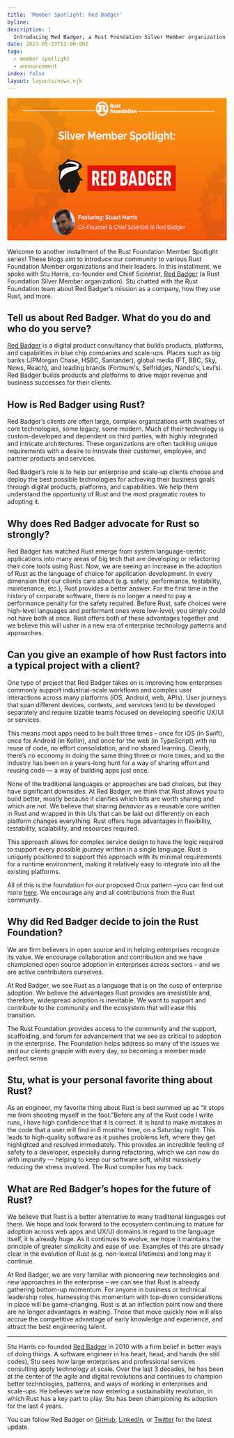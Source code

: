 ```yaml
---
title: 'Member Spotlight: Red Badger'
byline:
description: |
  Introducing Red Badger, a Rust Foundation Silver Member organization.
date: 2023-05-23T12:00:00Z
tags:
  - member spotlight
  - announcement
index: false
layout: layouts/news.njk
---
```

<img src="/img/news/2023-05-23-red-badger-member-spotlight/red-badger.png" width="580" height="326" alt="Rust Foundation Member Spotlight: Red Badger Featuring Stuart Harris (Co-Founder &amp; Chief Scientist at Red Badger)" title="Rust Foundation Silver Member Spotlight: Red Badger" />

Welcome to another installment of the Rust Foundation Member Spotlight series! These blogs aim to introduce our community to various Rust Foundation Member organizations and their leaders. In this installment, we spoke with Stu Harris, co-founder and Chief Scientist, [<u>Red Badger</u>](https://red-badger.com/) (a Rust Foundation Silver Member organization). Stu chatted with the Rust Foundation team about Red Badger’s mission as a company, how they use Rust, and more.&nbsp;

## **Tell us about Red Badger. What do you do and who do you serve?**

[<u>Red Badger</u>](https://red-badger.com/) is a digital product consultancy that builds products, platforms, and capabilities in blue chip companies and scale-ups. Places such as big banks (JPMorgan Chase, HSBC, Santander), global media (FT, BBC, Sky, News, Reach), and leading brands (Fortnum's, Selfridges, Nando's, Levi’s). Red Badger builds products and platforms to drive major revenue and business successes for their clients.

## **How is Red Badger using Rust?**

Red Badger’s clients are often large, complex organizations with swathes of core technologies, some legacy, some modern. Much of their technology is custom-developed and dependent on third parties, with highly integrated and intricate architectures. These organizations are often tackling unique requirements with a desire to innovate their customer, employee, and partner products and services.

Red Badger’s role is to help our enterprise and scale-up clients choose and deploy the best possible technologies for achieving their business goals through digital products, platforms, and capabilities. We help them understand the opportunity of Rust and the most pragmatic routes to adopting it.

## **Why does Red Badger advocate for Rust so strongly?**

Red Badger has watched Rust emerge from system language-centric applications into many areas of big tech that are developing or refactoring their core tools using Rust. Now, we are seeing an increase in the adoption of Rust as the language of choice for application development. In every dimension that our clients care about (e.g. safety, performance, testability, maintenance, etc.), Rust provides a better answer. For the first time in the history of corporate software, there is no longer a need to pay a performance penalty for the safety required. Before Rust, safe choices were high-level languages and performant ones were low-level; you simply could not have both at once. Rust offers both of these advantages together and we believe this will usher in a new era of enterprise technology patterns and approaches.

## **Can you give an example of how Rust factors into a typical project with a client?**

One type of project that Red Badger takes on is improving how enterprises commonly support industrial-scale workflows and complex user interactions across many platforms (iOS, Android, web, APIs). User journeys that span different devices, contexts, and services tend to be developed separately and require sizable teams focused on developing specific UX/UI or services.&nbsp;

This means most apps need to be built three times – once for iOS (in Swift), once for Android (in Kotlin), and once for the web (in TypeScript) with no reuse of code, no effort consolidation, and no shared learning. Clearly, there’s no economy in doing the same thing three or more times, and so the industry has been on a years-long hunt for a way of sharing effort and reusing code — a way of building apps just once.

None of the traditional languages or approaches are bad choices, but they have significant downsides. At Red Badger, we think that Rust allows you to build better, mostly because it clarifies which bits are worth sharing and which are not. We believe that sharing *behavior* as a reusable core written in Rust and wrapped in thin UIs that can be laid out differently on each platform changes everything. Rust offers huge advantages in flexibility, testability, scalability, and resources required.

This approach allows for complex service design to have the logic required to support every possible journey written in a single language. Rust is uniquely positioned to support this approach with its minimal requirements for a runtime environment, making it relatively easy to integrate into all the existing platforms.&nbsp;

All of this is the foundation for our proposed Crux pattern –you can find out more [<u>here</u>](https://redbadger.github.io/crux/). We encourage any and all contributions from the Rust community.

## **Why did Red Badger decide to join the Rust Foundation?**

We are firm believers in open source and in helping enterprises recognize its value. We encourage collaboration and contribution and we have championed open source adoption in enterprises across sectors – and we are active contributors ourselves.

At Red Badger, we see Rust as a language that is on the cusp of enterprise adoption. We believe the advantages Rust provides are irresistible and, therefore, widespread adoption is inevitable. We want to support and contribute to the community and the ecosystem that will ease this transition.&nbsp;

The Rust Foundation provides access to the community and the support, scaffolding, and forum for advancement that we see as critical to adoption in the enterprise. The Foundation helps address so many of the issues we and our clients grapple with every day, so becoming a member made perfect sense.&nbsp;

## **Stu, what is your personal favorite thing about Rust?**

As an engineer, my favorite thing about Rust is best summed up as “it stops me from shooting myself in the foot.”Before any of the Rust code I write runs, I have high confidence that it is correct. It is hard to make mistakes in the code that a user will find in 6 months’ time, on a Saturday night. This leads to high-quality software as it pushes problems left, where they get highlighted and resolved immediately. This provides an incredible feeling of safety to a developer, especially during refactoring, which we can now do with impunity — helping to keep our software soft, whilst massively reducing the stress involved. The Rust compiler has my back.&nbsp;

## **What are Red Badger’s hopes for the future of Rust?**

We believe that Rust is a better alternative to many traditional languages out there. We hope and look forward to the ecosystem continuing to mature for adoption across web apps and UX/UI domains.In regard to the language itself, it is already huge. As it continues to evolve, we hope it maintains the principle of greater simplicity and ease of use. Examples of this are already clear in the evolution of Rust (e.g. non-lexical lifetimes) and long may it continue.

At Red Badger, we are very familiar with pioneering new technologies and new approaches in the enterprise – we can see that Rust is already gathering bottom-up momentum. For anyone in business or technical leadership roles, harnessing this momentum with top-down considerations in place will be game-changing. Rust is at an inflection point now and there are no longer advantages in waiting. Those that move quickly now will also accrue the competitive advantage of early knowledge and experience, and attract the best engineering talent.

---

Stu Harris co-founded [<u>Red Badger</u>](https://red-badger.com/) in 2010 with a firm belief in better ways of doing things. A software engineer in his heart, head, and hands (he still codes), Stu sees how large enterprises and professional services consulting apply technology at scale. Over the last 3 decades, he has been at the center of the agile and digital revolutions and continues to champion better technologies, patterns, and ways of working in enterprises and scale-ups. He believes we’re now entering a sustainability revolution, in which Rust has a key part to play. Stu has been championing its adoption for the last 4 years.

You can follow Red Badger on [<u>GitHub</u>](https://redbadger.github.io/crux/), [<u>LinkedIn</u>](https://www.linkedin.com/company/red-badger), or [<u>Twitter</u>](https://twitter.com/redbadgerteam) for the latest update.